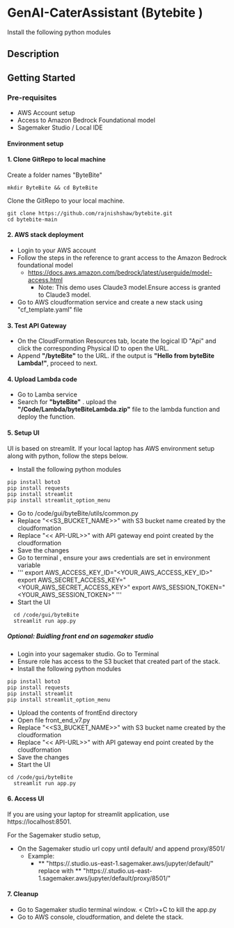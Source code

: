 # GenAI-CaterAssistant (Bytebite )

Install the following python modules


## Description


## Getting Started
### Pre-requisites
* AWS Account setup
* Access to Amazon Bedrock Foundational model
* Sagemaker Studio / Local IDE
 
#### Environment setup
#### 1. Clone GitRepo to local machine

Create a folder names "ByteBite"

```
mkdir ByteBite && cd ByteBite

```
Clone the GitRepo to your local machine.
```
git clone https://github.com/rajnishshaw/bytebite.git
cd bytebite-main
```
#### 2. AWS stack deployment
* Login to your AWS account
* Follow the steps in the reference to grant access to the Amazon Bedrock foundational model
  - https://docs.aws.amazon.com/bedrock/latest/userguide/model-access.html
    - Note: This demo uses Claude3 model.Ensure access is granted to Claude3 model.
* Go to AWS cloudformation service and create a new stack using "cf_template.yaml" file

#### 3. Test API Gateway
* On the CloudFormation Resources tab, locate the logical ID "Api" and click the corresponding Physical ID to open the URL.
* Append **"/byteBite"** to the URL. if the output is **"Hello from byteBite Lambda!"**, proceed to next.


#### 4. Upload Lambda code
* Go to Lamba service
* Search for **"byteBite"** . upload the **"/Code/Lambda/byteBiteLambda.zip"** file to the lambda function and deploy the function.


#### 5. Setup UI
UI is based on streamlit. If your local laptop has AWS environment setup along with python, follow the steps below.
* Install the following python modules
```
pip install boto3
pip install requests
pip install streamlit
pip install streamlit_option_menu
```
* Go to /code/gui/byteBite/utils/common.py
* Replace "<<S3_BUCKET_NAME>>" with S3 bucket name created by the cloudformation
* Replace "<< API-URL>>" with API gateway end point created by the cloudformation
* Save the changes
* Go to terminal , ensure your aws credentials are set in environment variable
* '''
  export AWS_ACCESS_KEY_ID="<YOUR_AWS_ACCESS_KEY_ID>"
  export AWS_SECRET_ACCESS_KEY="<YOUR_AWS_SECRET_ACCESS_KEY>"
  export AWS_SESSION_TOKEN="<YOUR_AWS_SESSION_TOKEN>"
'''
* Start the UI
```
  cd /code/gui/byteBite
  streamlit run app.py
```
##### Optional: Buidling front end on sagemaker studio
* Login into your sagemaker studio. Go to Terminal
* Ensure role has access to the S3 bucket that created part of the stack.
* Install the following python modules
```
pip install boto3
pip install requests
pip install streamlit
pip install streamlit_option_menu
```
* Upload the contents of frontEnd directory
* Open file front_end_v7.py
* Replace "<<S3_BUCKET_NAME>>" with S3 bucket name created by the cloudformation
* Replace "<< API-URL>>" with API gateway end point created by the cloudformation
* Save the changes
* Start the UI
```
cd /code/gui/byteBite
  streamlit run app.py
```
#### 6. Access UI
If you are using your laptop for streamlit application, use https://localhost:8501.

For the Sagemaker studio setup,

* On the Sagemaker studio url copy until default/ and append proxy/8501/
  - Example:
    - ** "https://<xxxxx>.studio.us-east-1.sagemaker.aws/jupyter/default/" replace
      with
      ** "https://<xxxxx>.studio.us-east-1.sagemaker.aws/jupyter/default/proxy/8501/"


#### 7. Cleanup
* Go to Sagemaker studio terminal window. < Ctrl>+C to kill the app.py
* Go to AWS console, cloudformation, and delete the stack.

